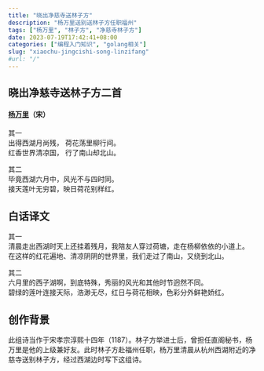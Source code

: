 ```yaml
---
title: "晓出净慈寺送林子方"
description: "杨万里送别送林子方任职福州"
tags: ["杨万里", "林子方", "净慈寺林子方"]
date: 2023-07-19T17:42:41+08:00
categories: ["编程入门知识", "golang相关"]
slug: "xiaochu-jingcishi-song-linzifang"
#url: "/"
---
```


## 晓出净慈寺送林子方二首
#### [杨万里](字廷秀，号诚斋，吉州吉水（今属江西）人，绍兴二十四年（1154）进士。孝宗初，知奉新县，历大常博士、大学侍读等。光宗即位，召为秘书监。主张抗金。工诗，与尤袤、范成大、陆游齐名，称南宋四大家。初学江西派，后学王安石及晚唐诗，终自成一家，擅长“活法”，时称“诚斋体”。一生作诗二万余首。亦能文。有《诚斋集》。 "杨万里（1127－1206）")（宋）

其一  
出得西湖月尚残， 荷花荡里柳行间。  
红香世界清凉国， 行了南山却北山。  

其二  
毕竟西湖六月中，风光不与四时同。  
接天莲叶无穷碧，映日荷花别样红。  

## 白话译文
其一  
清晨走出西湖时天上还挂着残月，我陪友人穿过荷塘，走在杨柳依依的小道上。  
在这样的红花遍地、清凉阴阴的世界里，我们走过了南山，又绕到北山。

其二  
六月里的西子湖啊，到底特殊，秀丽的风光和其他时节迥然不同。  
碧绿的莲叶连接天际，浩渺无尽，红日与荷花相映，色彩分外鲜艳娇红。

## 创作背景
此组诗当作于宋孝宗淳熙十四年（1187）。林子方举进士后，曾担任直阁秘书，杨万里是他的上级兼好友。此时林子方赴福州任职，杨万里清晨从杭州西湖附近的净慈寺送别林子方，经过西湖边时写下这组诗。